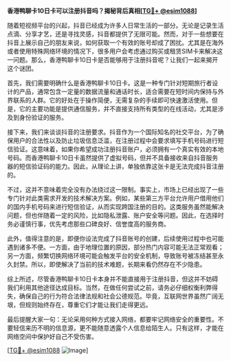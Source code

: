 **香港鸭聊卡10日卡可以注册抖音吗？揭秘背后真相[[TG💪+ @esim1088](https://t.me/s/esim1088)]**

随着短视频平台的兴起，抖音已经成为许多人日常生活的一部分。无论是记录生活点滴、分享才艺，还是寻找灵感，抖音都提供了无限可能。然而，对于一些想要在抖音上展示自己的朋友来说，如何获取一个有效的账号却成了困扰。尤其是在海外或者使用特殊网络环境的情况下，很多用户会考虑通过购买或租赁SIM卡来解决这一问题。那么，香港鸭聊卡10日卡是否能够用于注册抖音呢？让我们一起来揭开这个谜团。

首先，我们需要明确什么是香港鸭聊卡10日卡。这是一种专门针对短期旅行者设计的产品，通常包含一定量的数据流量和通话时长，适合需要在短时间内保持与外界联系的人群。它的好处在于操作简便，无需复杂的手续即可快速激活使用。但是，它的主要功能是提供通信服务，并不直接支持所有类型的在线活动，尤其是涉及到身份验证的服务。

接下来，我们来谈谈抖音的注册要求。抖音作为一个国际知名的社交平台，为了确保用户的合法性以及防止垃圾信息泛滥，在注册过程中会要求填写手机号码进行短信验证。这意味着，如果你希望成功注册抖音账户，必须拥有一个真实有效的本地号码。而香港鸭聊卡10日卡虽然提供了虚拟号码，但并不具备接收来自抖音服务器的短信验证码的能力。因此，从理论上讲，单独依靠这张卡是无法完成抖音注册的。

不过，这并不意味着完全没有办法绕过这一限制。事实上，市场上已经出现了一些专门针对此类需求开发的技术解决方案。例如，某些第三方平台允许用户借用他们的国内手机号码来进行短信验证，从而实现跨国注册的目的。这类服务虽然能解决问题，但也伴随着一定的风险，比如隐私泄露、账户安全等问题。因此，在选择时务必谨慎行事，优先考虑那些口碑良好、信誉度高的服务商。

此外，值得注意的是，即便你设法完成了抖音账号的创建，后续使用过程中也可能遇到诸多不便。一方面，由于地理位置的原因，部分热门内容可能无法正常观看；另一方面，频繁切换网络环境可能会触发平台的安全机制，导致账号被冻结甚至永久封禁。所以，即使解决了当前的技术难题，长期来看仍然存在不少隐患。

综上所述，尽管香港鸭聊卡10日卡本身并不能直接用于注册抖音，但这并不妨碍我们利用其他途径达成目标。当然，在做任何尝试之前，请务必仔细权衡利弊得失，确保自己的行为符合法律法规和社会公德规范。毕竟，互联网世界虽然广阔无垠，但规则始终存在，尊重它们才能让我们走得更远。

最后提醒大家一句：无论采用何种方式接入网络，都要牢记网络安全的重要性。不要轻信来历不明的信息源，更不能随意透露个人信息给陌生人。只有这样，才能在网络空间中保护好自己不受伤害。

[[TG💪+ @esim1088](https://t.me/s/esim1088) ![Image](https://i.postimg.cc/4NQfJmqS/Snipaste-2025-05-13-00-14-12.png)]